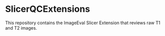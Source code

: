 SlicerQCExtensions
======================

This repository contains the ImageEval Slicer Extension that reviews raw T1 and T2 images.
